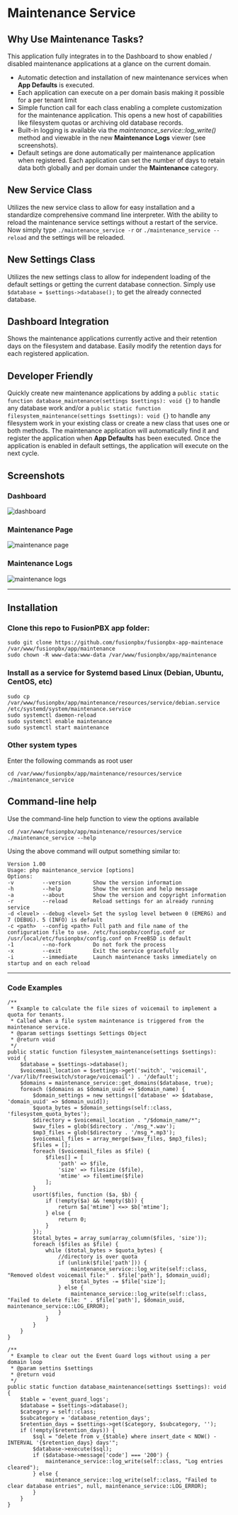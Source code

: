 # Maintenance Service

## Why Use Maintenance Tasks?
This application fully integrates in to the Dashboard to show enabled / disabled maintenance applications at a glance on the current domain.
- Automatic detection and installation of new maintenance services when **App Defaults** is executed.
- Each application can execute on a per domain basis making it possible for a per tenant limit
- Simple function call for each class enabling a complete customization for the maintenance application. This opens a new host of capabilities like filesystem quotas or archiving old database records.
- Built-in logging is available via the *maintenance_service::log_write()* method and viewable in the new **Maintenance Logs** viewer (see screenshots).
- Default setings are done automatically per maintenance application when registered. Each application can set the number of days to retain data both globally and per domain under the **Maintenance** category.

## New Service Class
Utilizes the new service class to allow for easy installation and a standardize comprehensive command line interpreter. With the ability to reload the maintenance service settings without a restart of the service.
Now simply type ``./maintenance_service -r`` or ``./maintenance_service --reload`` and the settings will be reloaded.

## New Settings Class
Utilizes the new settings class to allow for independent loading of the default settings or getting the current database connection. Simply use ``$database = $settings->database();`` to get the already connected database.

## Dashboard Integration
Shows the maintenance applications currently active and their retention days on the filesystem and database. Easily modify the retention days for each registered application.

## Developer Friendly
Quickly create new maintenance applications by adding a ``public static function database_maintenance(settings $settings): void {}`` to handle any database work and/or a ``public static function filesystem_maintenance(settings $settings): void {}`` to handle any filesystem work in your existing class or create a new class that uses one or both methods. The maintenance application will automatically find it and register the application when **App Defaults** has been executed. Once the application is enabled in default settings, the application will execute on the next cycle.

## Screenshots

### Dashboard

![dashboard](https://github.com/fusionpbx/fusionpbx-app-maintenance/blob/main/resources/images/screenshot_dashboard.png)

### Maintenance Page

![maintenance page](https://github.com/fusionpbx/fusionpbx-app-maintenance/blob/main/resources/images/screenshot_maintenace.png)

### Maintenance Logs

![maintenance logs](https://github.com/fusionpbx/fusionpbx-app-maintenance/blob/main/resources/images/screenshot_maintenance_logs.png)

---

## Installation

### Clone this repo to FusionPBX app folder:

```
sudo git clone https://github.com/fusionpbx/fusionpbx-app-maintenace /var/www/fusionpbx/app/maintenance
sudo chown -R www-data:www-data /var/www/fusionpbx/app/maintenance
```

### Install as a service for Systemd based Linux (Debian, Ubuntu, CentOS, etc)

```
sudo cp /var/www/fusionpbx/app/maintenance/resources/service/debian.service /etc/systemd/system/maintenance.service
sudo systemctl daemon-reload
sudo systemctl enable maintenance
sudo systemctl start maintenance
```

### Other system types

Enter the following commands as root user

```
cd /var/www/fusionpbx/app/maintenance/resources/service
./maintenance_service
```

## Command-line help

Use the command-line help function to view the options available

```
cd /var/www/fusionpbx/app/maintenance/resources/service
./maintenance_service --help
```

Using the above command will output something similar to:

```
Version 1.00
Usage: php maintenance_service [options]
Options:
-v         --version       Show the version information
-h         --help          Show the version and help message
-a         --about         Show the version and copyright information
-r         --reload        Reload settings for an already running service
-d <level> --debug <level> Set the syslog level between 0 (EMERG) and 7 (DEBUG). 5 (INFO) is default
-c <path>  --config <path> Full path and file name of the configuration file to use. /etc/fusionpbx/config.conf or /usr/local/etc/fusionpbx/config.conf on FreeBSD is default
-1         --no-fork       Do not fork the process
-x         --exit          Exit the service gracefully
-i         --immediate     Launch maintenance tasks immediately on startup and on each reload
```
---

### Code Examples

```
/**
 * Example to calculate the file sizes of voicemail to implement a quota for tenants.
 * Called when a file system maintenance is triggered from the maintenance service.
 * @param settings $settings Settings Object
 * @return void
 */
public static function filesystem_maintenance(settings $settings): void {
	$database = $settings->database();
	$voicemail_location = $settings->get('switch', 'voicemail', '/var/lib/freeswitch/storage/voicemail') . '/default';
	$domains = maintenance_service::get_domains($database, true);
	foreach ($domains as $domain_uuid => $domain_name) {
		$domain_settings = new settings(['database' => $database, 'domain_uuid' => $domain_uuid]);
		$quota_bytes = $domain_settings(self::class, 'filesystem_quota_bytes');
		$directory = $voicemail_location . "/$domain_name/*";
		$wav_files = glob($directory . '/msg_*.wav');
		$mp3_files = glob($directory . '/msg_*.mp3');
		$voicemail_files = array_merge($wav_files, $mp3_files);
		$files = [];
		foreach ($voicemail_files as $file) {
			$files[] = [
				'path' => $file,
				'size' => filesize ($file),
				'mtime' => filemtime($file)
			];
		}
		usort($files, function ($a, $b) {
			if (!empty($a) && !empty($b)) {
				return $a['mtime'] <=> $b['mtime'];
			} else {
				return 0;
			}
		});
		$total_bytes = array_sum(array_column($files, 'size'));
		foreach ($files as $file) {
			while ($total_bytes > $quota_bytes) {
				//directory is over quota
				if (unlink($file['path'])) {
					maintenance_service::log_write(self::class, "Removed oldest voicemail file:" . $file['path'], $domain_uuid);
					$total_bytes -= $file['size'];
				} else {
					maintenance_service::log_write(self::class, "Failed to delete file: " . $file['path'], $domain_uuid, maintenance_service::LOG_ERROR);
				}
			}
		}
	}
}

/**
 * Example to clear out the Event Guard logs without using a per domain loop
 * @param settins $settings
 * @return void
 */
public static function database_maintenance(settings $settings): void {
	$table = 'event_guard_logs';
	$database = $settings->database();
	$category = self::class;
	$subcategory = 'database_retention_days';
	$retention_days = $settings->get($category, $subcategory, '');
	if (!empty($retention_days)) {
		$sql = "delete from v_{$table} where insert_date < NOW() - INTERVAL '{$retention_days} days'";
		$database->execute($sql);
		if ($database->message['code'] === '200') {
			maintenance_service::log_write(self::class, "Log entries cleared");
		} else {
			maintenance_service::log_write(self::class, "Failed to clear database entries", null, maintenance_service::LOG_ERROR);
		}
	}
}

```
